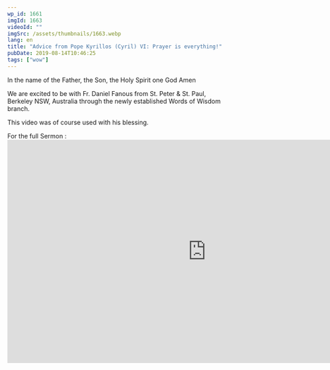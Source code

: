 ```yaml
---
wp_id: 1661
imgId: 1663
videoId: ""
imgSrc: /assets/thumbnails/1663.webp
lang: en
title: "Advice from Pope Kyrillos (Cyril) VI: Prayer is everything!"
pubDate: 2019-08-14T10:46:25
tags: ["wow"]
---
```


<p>In the name of the Father, the Son, the Holy Spirit one God Amen</p>
<p>We are excited to be with Fr. Daniel Fanous from St. Peter &amp; St. Paul, Berkeley NSW, Australia through the newly established Words of Wisdom branch.</p>
<p>This video was of course used with his blessing.</p>
<p>For the full Sermon :<br />
<iframe loading="lazy" title="PKF - Pope Kyrillos(Cyril) with Fr. Dr. Daniel Fanous" width="900" height="506" src="https://www.youtube.com/embed/wBMF1IVBpp0?feature=oembed" frameborder="0" allow="accelerometer; autoplay; encrypted-media; gyroscope; picture-in-picture" allowfullscreen></iframe></p>

